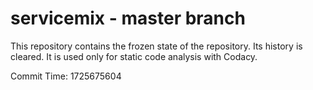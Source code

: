 # servicemix - master branch

This repository contains the frozen state of the repository.
Its history is cleared. It is used only for static code
analysis with Codacy.

Commit Time: 1725675604